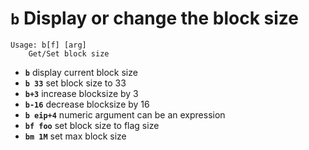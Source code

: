 <!-- TITLE: b -->

#  **`b`** Display or change the block size


```text
Usage: b[f] [arg]
    Get/Set block size
```


- **`b`** display current block size
- **`b 33`** set block size to 33
- **`b+3`** increase blocksize by 3
- **`b-16`** decrease blocksize by 16
- **`b eip+4`** numeric argument can be an expression
- **`bf foo`** set block size to flag size
- **`bm 1M`** set max block size

<p hidden>b b- b+ bf bm</p>